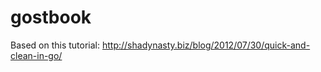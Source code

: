 gostbook
========

Based on this tutorial: http://shadynasty.biz/blog/2012/07/30/quick-and-clean-in-go/